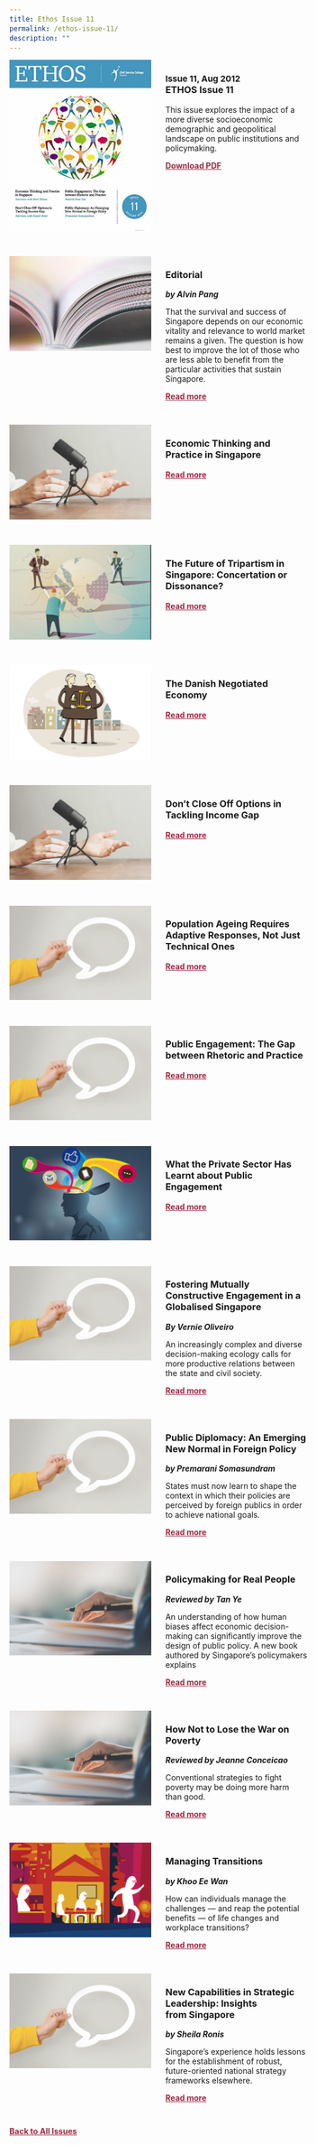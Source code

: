 ```yaml
---
title: Ethos Issue 11
permalink: /ethos-issue-11/
description: ""
---
```

<style>

.back a
{
	color: #9f2943;
	font-weight: bold;
	}
	
 .cat
    {
        font-size: 15px;
    }

.text
{
	width: 50%;
}	
	
.img1 img
{
margin-top:25px;	
}	
	
.img img
{
margin-top:15px;	
}		
	
.button1 a
{
	color: #9f2943;
	font-weight:bold;
}
	

.grid-container {
	display: grid;
	grid-template-columns: 50% 50%;
	grid-column-gap: 5%;
	margin-bottom: 5%;
	}	
	
@media only screen and (max-width: 600px) {
	.grid-container {
		display: block;
	}
}	
</style>


<div class="grid-container">
	<div><img src="/images/Ethos_Thumbnails_Cover/ethosissue11.jpg"></div>
	<div>
		<h3><span class="cat">Issue 11, Aug 2012</span><br>ETHOS Issue 11</h3>
		<p>This issue explores the impact of a more diverse socioeconomic demographic and geopolitical landscape on public institutions and policymaking.</p>
		<div class="button1"><a href="https://file.go.gov.sg/ethos-issue-11.pdf">Download PDF</a></div>
	</div>
</div>

<br>

<div class="grid-container">
	<div><img src="/images/Landing_Banner_Images/tile_editorial.jpg"></div>
	<div>
		<h3>Editorial</h3>
		<b><i>by Alvin Pang</i></b>
		<p>That the survival and success of Singapore depends on our economic vitality and relevance to world market remains a given. The question is how best to improve the lot of those who are less able to benefit from the particular activities that sustain Singapore.</p>
		<div class="button1"><a href="/ethos-issue-11/editorial/">Read more</a></div>
	</div>
</div>

<br>

<div class="grid-container">
	<div><img src="/images/Landing_Banner_Images/tile_interviews.jpg"></div>
	<div>
		<h3>Economic Thinking and Practice in Singapore</h3>
		<b><i></i></b>
		<p></p>
		<div class="button1"><a href="">Read more</a></div>
	</div>
</div>

<br>

<div class="grid-container">
	<div><img src="/images/Cropped_images/Ethos_Issue_11/11_Teaser_The%20Future%20of%20Tripartism%20in%20Singapore-%20Concertation%20or%20Dissonance.jpg"></div>
	<div>
		<h3>The Future of Tripartism in Singapore: Concertation or Dissonance?</h3>
		<b><i></i></b>
		<p></p>
		<div class="button1"><a href="">Read more</a></div>
	</div>
</div>

<br>

<div class="grid-container">
	<div><img src="/images/Cropped_images/Ethos_Issue_11/11_Teaser_The%20Danish%20Negotiated%20Economy.jpg"></div>
	<div>
		<h3>The Danish Negotiated Economy</h3>
		<b><i></i></b>
		<p></p>
		<div class="button1"><a href="">Read more</a></div>
	</div>
</div>

<br>

<div class="grid-container">
	<div><img src="/images/Landing_Banner_Images/tile_interviews.jpg"></div>
	<div>
		<h3>Don’t Close Off Options in Tackling Income Gap</h3>
		<b><i></i></b>
		<p></p>
		<div class="button1"><a href="">Read more</a></div>
	</div>
</div>

<br>

<div class="grid-container">
	<div><img src="/images/Landing_Banner_Images/tile_opinion.jpg"></div>
	<div>
		<h3>Population Ageing Requires Adaptive Responses, Not Just Technical Ones</h3>
		<b><i></i></b>
		<p></p>
		<div class="button1"><a href="">Read more</a></div>
	</div>
</div>

<br>

<div class="grid-container">
	<div><img src="/images/Landing_Banner_Images/tile_opinion.jpg"></div>
	<div>
		<h3>Public Engagement: The Gap between Rhetoric and Practice</h3>
		<b><i></i></b>
		<p></p>
		<div class="button1"><a href="">Read more</a></div>
	</div>
</div>

<br>

<div class="grid-container">
	<div><img src="/images/Cropped_images/Ethos_Issue_11/11_Teaser_What%20the%20Private%20Sector%20Has%20Learnt%20about%20Public%20Engagement.jpg"></div>
	<div>
		<h3>What the Private Sector Has Learnt about Public Engagement</h3>
		<b><i></i></b>
		<p></p>
		<div class="button1"><a href="">Read more</a></div>
	</div>
</div>

<br>

<div class="grid-container">
	<div><img src="/images/Landing_Banner_Images/tile_opinion.jpg"></div>
	<div>
		<h3>Fostering Mutually Constructive Engagement in a Globalised Singapore</h3>
		<b><i>By Vernie Oliveiro</i></b>
		<p>An increasingly complex and diverse decision-making ecology calls for more productive relations between the state and civil society.</p>
		<div class="button1"><a href="/ethos-issue-11/fostering-mutually-constructive-engagement-in-a-globalised-singapore/">Read more</a></div>
	</div>
</div>

<br>

<div class="grid-container">
	<div><img src="/images/Landing_Banner_Images/tile_opinion.jpg"></div>
	<div>
		<h3>Public Diplomacy: An Emerging New Normal in Foreign Policy</h3>
		<b><i>by Premarani Somasundram</i></b>
		<p>States must now learn to shape the context in which their policies are perceived by foreign publics in order to achieve national goals.</p>
		<div class="button1"><a href="/ethos-issue-11/public-diplomacy-an-emerging-new-normal-in-foreign-policy/">Read more</a></div>
	</div>
</div>

<br>

<div class="grid-container">
	<div><img src="/images/Landing_Banner_Images/tile_book%20review.jpg"></div>
	<div>
		<h3>Policymaking for Real People</h3>
		<b><i>Reviewed by Tan Ye</i></b>
		<p>An understanding of how human biases affect economic decision-making can significantly improve the design of public policy. A new book authored by Singapore’s policymakers explains</p>
		<div class="button1"><a href="/ethos-issue-11/policymaking-for-real-people/">Read more</a></div>
	</div>
</div>

<br>

<div class="grid-container">
	<div><img src="/images/Landing_Banner_Images/tile_book%20review.jpg"></div>
	<div>
		<h3>How Not to Lose the War on Poverty</h3>
		<b><i>Reviewed by Jeanne Conceicao</i></b>
		<p>Conventional strategies to fight poverty may be doing more harm than good.</p>
		<div class="button1"><a href="/ethos-issue-11/how-not-to-lose-the-war-on-poverty/">Read more</a></div>
	</div>
</div>

<br>

<div class="grid-container">
	<div><img src="/images/Cropped_images/Ethos_Issue_11/11_Teaser_Managing%20Transitions.jpg"></div>
	<div>
		<h3>Managing Transitions</h3>
		<b><i>by Khoo Ee Wan</i></b>
		<p>How can individuals manage the challenges — and reap the potential benefits — of life changes and workplace transitions?</p>
		<div class="button1"><a href="/ethos-issue-11/managing-transitions/">Read more</a></div>
	</div>
</div>

<br>

<div class="grid-container">
	<div><img src="/images/Landing_Banner_Images/tile_opinion.jpg"></div>
	<div>
		<h3>New Capabilities in Strategic Leadership: Insights from&nbsp;Singapore</h3>
		<b><i>by Sheila Ronis</i></b>
		<p>Singapore’s experience holds lessons for the establishment of robust, future-oriented national strategy frameworks elsewhere.</p>
		<div class="button1"><a href="/ethos-issue-11/new-capabilities-in-strategic-leadership-insights-from-singapore/">Read more</a></div>
	</div>
</div>

<br>


<div class="back">
<a href="/all-issues/">Back to All Issues</a>
</div>